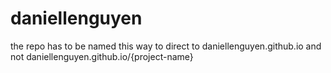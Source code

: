 # daniellenguyen
the repo has to be named this way to direct to 
daniellenguyen.github.io and not daniellenguyen.github.io/{project-name}
